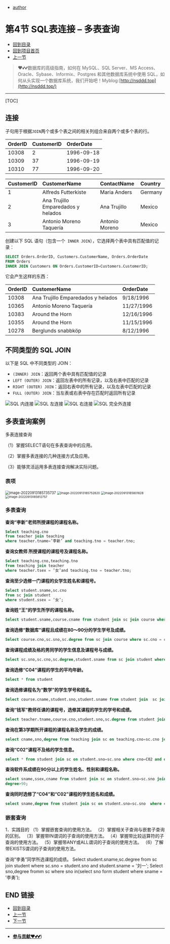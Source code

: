 + [author](https://github.com/3293172751)

# 第4节 SQL表连接 – 多表查询

+ [回到目录](../README.md)
+ [回到项目首页](../../README.md)
+ [上一节](3.md)
> ❤️💕💕数据库的高级指南，如何在 MySQL、SQL Server、MS Access、Oracle、Sybase、Informix、Postgres 和其他数据库系统中使用 SQL，如何从头实现一个数据库系统，我们开始吧！Myblog:[http://nsddd.top](http://nsddd.top/)
---
[TOC]

## 连接

子句用于根据`JOIN`两个或多个表之间的相关列组合来自两个或多个表的行。

| OrderID | CustomerID | OrderDate  |
| :------ | :--------- | :--------- |
| 10308   | 2          | 1996-09-18 |
| 10309   | 37         | 1996-09-19 |
| 10310   | 77         | 1996-09-20 |

| CustomerID | CustomerName                       | ContactName    | Country |
| :--------- | :--------------------------------- | :------------- | :------ |
| 1          | Alfreds Futterkiste                | Maria Anders   | Germany |
| 2          | Ana Trujillo Emparedados y helados | Ana Trujillo   | Mexico  |
| 3          | Antonio Moreno Taquería            | Antonio Moreno | Mexico  |

创建以下 SQL 语句（包含一个` INNER JOIN`），它选择两个表中具有匹配值的记录：

```sql
SELECT Orders.OrderID, Customers.CustomerName, Orders.OrderDate
FROM Orders
INNER JOIN Customers ON Orders.CustomerID=Customers.CustomerID;
```

它会产生这样的东西：

| OrderID | CustomerName                       | OrderDate  |
| :------ | :--------------------------------- | :--------- |
| 10308   | Ana Trujillo Emparedados y helados | 9/18/1996  |
| 10365   | Antonio Moreno Taquería            | 11/27/1996 |
| 10383   | Around the Horn                    | 12/16/1996 |
| 10355   | Around the Horn                    | 11/15/1996 |
| 10278   | Berglunds snabbköp                 | 8/12/1996  |

## 不同类型的 SQL JOIN

以下是 SQL 中不同类型的 JOIN：

- `(INNER) JOIN`：返回两个表中具有匹配值的记录
- `LEFT (OUTER) JOIN`：返回左表中的所有记录，以及右表中匹配的记录
- `RIGHT (OUTER) JOIN`：返回右表中的所有记录，以及左表中匹配的记录
- `FULL (OUTER) JOIN`：当左表或右表中存在匹配时返回所有记录

![SQL 内连接](https://sm.nsddd.top//typora/img_innerjoin.gif?mail:3293172751@qq.com) ![SQL 左连接](https://sm.nsddd.top//typora/img_leftjoin.gif?mail:3293172751@qq.com) ![SQL 右连接](https://sm.nsddd.top//typora/img_rightjoin.gif?mail:3293172751@qq.com) ![SQL 完全外连接](https://sm.nsddd.top//typora/img_fulljoin.gif?mail:3293172751@qq.com)



## 多表查询案例

多表连接查询

（1）掌握SELECT语句在多表查询中的应用。

（2）掌握多表连接的几种连接方式及应用。

（3）能够灵活运用多表连接查询解决实际问题。



### 表项

<img src="https://sm.nsddd.top//typora/image-20220913185735737.png?mail:3293172751@qq.com" alt="image-20220913185735737" style="zoom:80%;" />

<img src="https://sm.nsddd.top//typora/image-20220913185752820.png?mail:3293172751@qq.com" alt="image-20220913185752820" style="zoom: 67%;" />

<img src="https://sm.nsddd.top//typora/image-20220913185801628.png?mail:3293172751@qq.com" alt="image-20220913185801628" style="zoom:67%;" />

<img src="https://sm.nsddd.top//typora/image-20220913185812757.png?mail:3293172751@qq.com" alt="image-20220913185812757" style="zoom:67%;" />

### 多表查询

**查询“李新”老师所授课程的课程名称。**

```sql
Select teaching.cno 
from teacher join teaching 
where teacher.tname=’李新’ and teaching.tno = teacher.tno;
```



**查询女教师 所授课程的课程号及课程名称。**

```sql
Select teaching.cno,teaching.tno 
from teaching join teacher 
where teacher.tsex = ’女’and teaching.tno = teacher.tno;
```



**查询至少选修一门课程的女学生姓名和课程号。**

```sql
Select student.sname,sc.cno 
from sc join student 
where student.ssex = ‘女’;
```



**查询姓“王”的学生所学的课程名称。**

```sql
Select student.sname,course.cname from student join sc join course where student.sname like‘王%’and student.sno= sc.sno and sc.cno = course.cno;
```



**查询选修“数据库”课程且成绩在80～90分的学生学号及成绩。**

```sql
Select course.cno,sc.sno,sc.degree from sc join course where sc.cno = course.cno and sc.degree between 80 and 90;
```



**查询课程成绩及格的男同学的学生信息及课程号与成绩。**

```sql
Select sc.sno,sc.cno,sc.degree,student.sname from sc join student where sc.degree > 60 and sc.sno = student.sno and ssex = ‘男’；
```



**查询选修“C04”课程的学生的平均年龄。**

```sql
Select * from student 
```



**查询选修课程名为“数学”的学生学号和姓名。**

```sql
Select course.cname,student.sno,student.sname from student join  sc join course where student.sno = sc.sno and sc.cno = course.cno and course.cname = ‘数学‘；
```



**查询“钱军”教师任课的课程号，选修其课程的学生的学号和成绩。**

```sql
Select teacher.tname,course.cno,student.sno,sc.degree from student join sc join teacher course where student.sno = sc.sno and sc
```



**查询在第3学期所开课程的课程名称及学生的成绩。**

```sql
select cname,sno,degree from teaching join sc on teaching.cno=sc.cno join course on sc.cno=course.cno where cterm=3;
```



**查询“C02”课程不及格的学生信息。**

```sql
select * from student join sc on student.sno=sc.sno where cno=C02 and degree<60;
```



**查询软件系成绩在90分以上的学生姓名、性别和课程名称。**

```sql
select sname,ssex,cname from student join sc on student.sno=sc.sno join course on sc.cno=course.cno where sdept='软件工程系' and
degree>90;
```



**查询同时选修了“C04”和“C02”课程的学生姓名和成绩。**

```sql
select sname,degree from student join sc on student.sno=sc.sno  where cno='C04' and cno='C02'; 
```



### 嵌套查询
1．实践目的
（1）掌握嵌套查询的使用方法。
（2）掌握相关子查询与嵌套子查询的区别。
（3）掌握带IN谓词的子查询的使用方法。
（4）掌握带比较运算符的子查询的使用方法。
（5）掌握带ANY或ALL谓词的子查询的使用方法。
（6）了解带EXISTS谓词的子查询的使用方法。

查询“李勇”同学所选课程的成绩。
Select student.sname,sc.degree from sc join student where sc.sno = student.sno and student.sname = '刘一';
Select sno,degree fromm sc where sno in(select sno form student where sname = '李勇');



## END 链接

+ [回到目录](../README.md)
+ [上一节](3.md)
+ [下一节](5.md)
---
+ [**参与贡献❤️💕💕**](https://nsddd.top/archives/contributors))